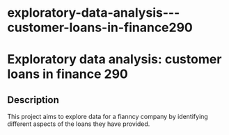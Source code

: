 # exploratory-data-analysis---customer-loans-in-finance290

# Exploratory data analysis: customer loans in finance 290

## Description
 This project aims to explore data for a fianncy company by identifying different aspects of the loans they have provided. 